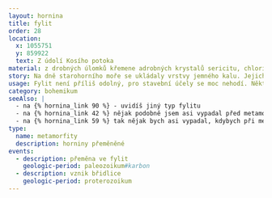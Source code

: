 ```yaml
---
layout: hornina
title: fylit
order: 28
location:
  x: 1055751
  y: 859922
  text: Z údolí Kosího potoka
material: z drobných úlomků křemene adrobných krystalů sericitu, chloritu
story: Na dně starohorního moře se ukládaly vrstvy jemného kalu. Jejich stlačením a stmelením vznikla břidlice. O hodně později, v prvohorách se při vrásnění břidlice dostala do hloubky několika kilometrů pod zemský povrch, kde se zahřála asi na 200°C. V těchto podmínkách začaly růst droboučké krystalky slídy (sericitu). Zrníčka křemene se rozpustila vytvořila křemenné žíly. Fylit byl hotov a pak už jen čekal, až jej eroze odkryje.
usage: Fylit není příliš odolný, pro stavební účely se moc nehodí. Některé fylity se ale dají štípat na tenké desky, které se používají jako kvalitní střešní krytina.
category: bohemikum
seeAlso: |
  - na {% hornina_link 90 %} - uvidíš jiný typ fylitu
  - na {% hornina_link 42 %} nějak podobně jsem asi vypadal před metamorfózou
  - na {% hornina_link 59 %} tak nějak bych asi vypadal, kdybych při metamorfóze zažil vyšší teplotu a tlak
type:
  name: metamorfity
  description: horniny přeměněné
events:
  - description: přeměna ve fylit
    geologic-period: paleozoikum#karbon
  - description: vznik břidlice
    geologic-period: proterozoikum
---
```


